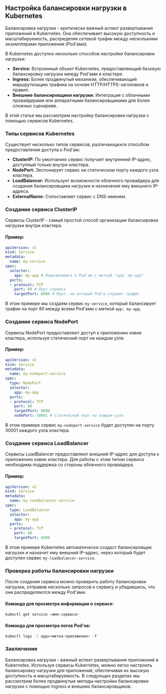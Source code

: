 ## Настройка балансировки нагрузки в Kubernetes

Балансировка нагрузки - критически важный аспект развертывания приложений в Kubernetes. Она обеспечивает высокую доступность и масштабируемость, распределяя сетевой трафик между несколькими экземплярами приложения (Pod'ами). 

В Kubernetes доступно несколько способов настройки балансировки нагрузки:

* **Service:** Встроенный объект Kubernetes, предоставляющий базовую балансировку нагрузки между Pod'ами в кластере.
* **Ingress:** Более продвинутый механизм, обеспечивающий маршрутизацию трафика на основе HTTP/HTTPS-заголовков и правил.
* **Внешние балансировщики нагрузки:** Интеграция с облачными провайдерами или аппаратными балансировщиками для более сложных сценариев.

В этой статье мы рассмотрим настройку балансировки нагрузки с помощью сервисов Kubernetes.

### Типы сервисов Kubernetes

Существует несколько типов сервисов, различающихся способом предоставления доступа к Pod'ам:

* **ClusterIP:** По умолчанию сервис получает внутренний IP-адрес, доступный только внутри кластера.
* **NodePort:** Экспонирует сервис на статическом порту каждого узла кластера.
* **LoadBalancer:** Использует возможности облачного провайдера для создания балансировщика нагрузки и назначения ему внешнего IP-адреса.
* **ExternalName:** Сопоставляет сервис с DNS-именем.

### Создание сервиса ClusterIP

Сервисы ClusterIP - самый простой способ организации балансировки нагрузки внутри кластера. 

#### Пример:

```yaml
apiVersion: v1
kind: Service
metadata:
  name: my-service
spec:
  selector:
    app: my-app # Подключаемся к Pod'ам с меткой "app: my-app"
  ports:
  - protocol: TCP
    port: 80 # Порт сервиса
    targetPort: 8080 # Порт, на который Pod'ы слушают трафик
```

В этом примере мы создаем сервис `my-service`, который балансирует трафик на порт 80 между всеми Pod'ами с меткой `app: my-app`. 

### Создание сервиса NodePort

Сервисы NodePort предоставляют доступ к приложению извне кластера, используя статический порт на каждом узле.

#### Пример:

```yaml
apiVersion: v1
kind: Service
metadata:
  name: my-nodeport-service
spec:
  type: NodePort
  selector:
    app: my-app
  ports:
  - protocol: TCP
    port: 80
    targetPort: 8080
    nodePort: 30001 # Статический порт на каждом узле
```

В этом примере сервис `my-nodeport-service` будет доступен на порту 30001 каждого узла кластера.

### Создание сервиса LoadBalancer

Сервисы LoadBalancer предоставляют внешний IP-адрес для доступа к приложению извне кластера. Для работы с этим типом сервиса необходима поддержка со стороны облачного провайдера.

#### Пример:

```yaml
apiVersion: v1
kind: Service
metadata:
  name: my-loadbalancer-service
spec:
  type: LoadBalancer
  selector:
    app: my-app
  ports:
  - protocol: TCP
    port: 80
    targetPort: 8080
```

В этом примере Kubernetes автоматически создаст балансировщик нагрузки и назначит ему внешний IP-адрес, через который будет доступен сервис `my-loadbalancer-service`.

### Проверка работы балансировки нагрузки

После создания сервиса можно проверить работу балансировки нагрузки, отправив несколько запросов к сервису и убедившись, что они распределяются между Pod'ами.

#### Команда для просмотра информации о сервисе:

```bash
kubectl get service <имя-сервиса>
```

#### Команда для просмотра логов Pod'ов:

```bash
kubectl logs -l app=<метка-приложения> -f
```

### Заключение

Балансировка нагрузки - важный аспект развертывания приложений в Kubernetes. Используя сервисы Kubernetes, можно легко настроить балансировку нагрузки для приложений, обеспечивая их высокую доступность и масштабируемость. В следующих разделах мы рассмотрим более продвинутые методы настройки балансировки нагрузки с помощью Ingress и внешних балансировщиков. 
